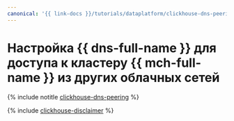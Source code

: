```yaml
---
canonical: '{{ link-docs }}/tutorials/dataplatform/clickhouse-dns-peering'
---
```


# Настройка {{ dns-full-name }} для доступа к кластеру {{ mch-full-name }} из других облачных сетей

{% include notitle [clickhouse-dns-peering](../../_tutorials/dataplatform/clickhouse-dns-peering.md) %}

{% include [clickhouse-disclaimer](../../_includes/clickhouse-disclaimer.md) %}